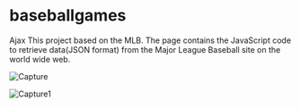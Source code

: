 # baseballgames
Ajax
This project based on the MLB. The page contains the JavaScript code to retrieve data(JSON format) from the Major League Baseball site on the world wide web.

![Capture](https://user-images.githubusercontent.com/45154877/87350158-76740c00-c525-11ea-8f75-2dd1c93da35a.PNG)

![Capture1](https://user-images.githubusercontent.com/45154877/87350171-7a079300-c525-11ea-9eaf-3803b3011b2f.PNG)
